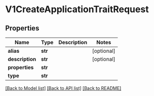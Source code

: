 # V1CreateApplicationTraitRequest

## Properties
Name | Type | Description | Notes
------------ | ------------- | ------------- | -------------
**alias** | **str** |  | [optional] 
**description** | **str** |  | [optional] 
**properties** | **str** |  | 
**type** | **str** |  | 

[[Back to Model list]](../README.md#documentation-for-models) [[Back to API list]](../README.md#documentation-for-api-endpoints) [[Back to README]](../README.md)

